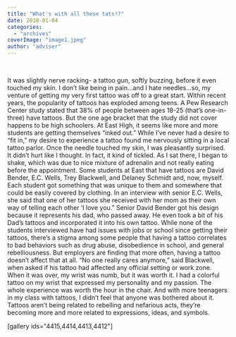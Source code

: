 ```yaml
---
title: "What's with all these tats!?"
date: 2018-01-04
categories: 
  - "archives"
coverImage: "image1.jpeg"
author: "adviser"
---
```


 

It was slightly nerve racking- a tattoo gun, softly buzzing, before it even touched my skin. I don’t like being in pain...and I hate needles...so, my venture of getting my very first tattoo was off to a great start. Within recent years, the popularity of tattoos has exploded among teens. A Pew Research Center study stated that 38% of people between ages 18-25 (that’s one-in-three) have tattoos. But the one age bracket that the study did not cover happens to be high schoolers. At East High, it seems like more and more students are getting themselves “inked out.” While I’ve never had a desire to “fit in,” my desire to experience a tattoo found me nervously sitting in a local tattoo parlor. Once the needle touched my skin, I was pleasantly surprised. It didn’t hurt like I thought. In fact, it kind of tickled. As I sat there, I began to shake, which was due to nice mixture of adrenalin and not really eating before the appointment. Some students at East that have tattoos are David Bender, E.C. Wells, Trey Blackwell, and Delaney Schmidt and, now, myself. Each student got something that was unique to them and somewhere that could be easily covered by clothing. In an interview with senior E.C. Wells, she said that one of her tattoos she received with her mom as their own way of telling each other ‘I love you.” Senior David Bender got his design because it represents his dad, who passed away. He even took a bit of his Dad’s tattoos and incorporated it into his own tattoo. While none of the students interviewed have had issues with jobs or school since getting their tattoos, there’s a stigma among some people that having a tattoo correlates to bad behaviors such as drug abuse, disobedience in school, and general rebelliousness. But employers are finding that more often, having a tattoo doesn’t affect that at all. “No one really cares anymore,” said Blackwell, when asked if his tattoo had affected any official setting or work zone. When it was over, my wrist was numb, but it was worth it. I had a colorful tattoo on my wrist that expressed my personality and my passion. The whole experience was worth the hour in the chair. And with more teenagers in my class with tattoos, I didn’t feel that anyone was bothered about it. Tattoos aren’t being related to rebelling and nefarious acts, they’re becoming more and more related to expressions, ideas, and symbols.

\[gallery ids="4415,4414,4413,4412"\]

